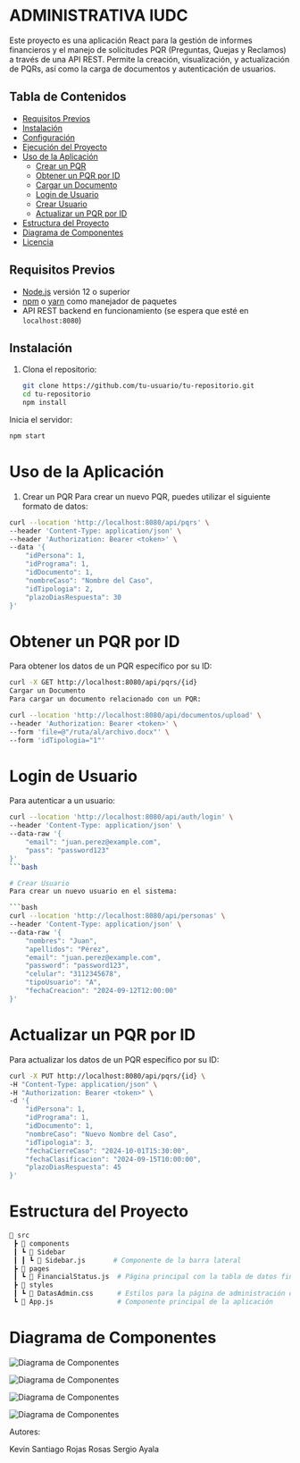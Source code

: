 # ADMINISTRATIVA IUDC

Este proyecto es una aplicación React para la gestión de informes financieros y el manejo de solicitudes PQR (Preguntas, Quejas y Reclamos) a través de una API REST. Permite la creación, visualización, y actualización de PQRs, así como la carga de documentos y autenticación de usuarios.

## Tabla de Contenidos

- [Requisitos Previos](#requisitos-previos)
- [Instalación](#instalación)
- [Configuración](#configuración)
- [Ejecución del Proyecto](#ejecución-del-proyecto)
- [Uso de la Aplicación](#uso-de-la-aplicación)
  - [Crear un PQR](#crear-un-pqr)
  - [Obtener un PQR por ID](#obtener-un-pqr-por-id)
  - [Cargar un Documento](#cargar-un-documento)
  - [Login de Usuario](#login-de-usuario)
  - [Crear Usuario](#crear-usuario)
  - [Actualizar un PQR por ID](#actualizar-un-pqr-por-id)
- [Estructura del Proyecto](#estructura-del-proyecto)
- [Diagrama de Componentes](#diagrama-de-componentes)
- [Licencia](#licencia)

## Requisitos Previos

- [Node.js](https://nodejs.org/) versión 12 o superior
- [npm](https://www.npmjs.com/) o [yarn](https://yarnpkg.com/) como manejador de paquetes
- API REST backend en funcionamiento (se espera que esté en `localhost:8080`)

## Instalación

1. Clona el repositorio:
   ```bash
   git clone https://github.com/tu-usuario/tu-repositorio.git
   cd tu-repositorio
   npm install
Inicia el servidor:
```bash
npm start
```
# Uso de la Aplicación

1. Crear un PQR
Para crear un nuevo PQR, puedes utilizar el siguiente formato de datos:

```bash
curl --location 'http://localhost:8080/api/pqrs' \
--header 'Content-Type: application/json' \
--header 'Authorization: Bearer <token>' \
--data '{
    "idPersona": 1,
    "idPrograma": 1,
    "idDocumento": 1,
    "nombreCaso": "Nombre del Caso",
    "idTipologia": 2,
    "plazoDiasRespuesta": 30
}'
```
# Obtener un PQR por ID

Para obtener los datos de un PQR específico por su ID:

```bash
curl -X GET http://localhost:8080/api/pqrs/{id}
Cargar un Documento
Para cargar un documento relacionado con un PQR:
```

```bash
curl --location 'http://localhost:8080/api/documentos/upload' \
--header 'Authorization: Bearer <token>' \
--form 'file=@"/ruta/al/archivo.docx"' \
--form 'idTipologia="1"'
```

# Login de Usuario
Para autenticar a un usuario:

```bash
curl --location 'http://localhost:8080/api/auth/login' \
--header 'Content-Type: application/json' \
--data-raw '{
    "email": "juan.perez@example.com",
    "pass": "password123"
}'
```bash

# Crear Usuario
Para crear un nuevo usuario en el sistema:

```bash
curl --location 'http://localhost:8080/api/personas' \
--header 'Content-Type: application/json' \
--data-raw '{
    "nombres": "Juan",
    "apellidos": "Pérez",
    "email": "juan.perez@example.com",
    "password": "password123",
    "celular": "3112345678",
    "tipoUsuario": "A",
    "fechaCreacion": "2024-09-12T12:00:00"
}'
```

# Actualizar un PQR por ID
Para actualizar los datos de un PQR específico por su ID:

```bash
curl -X PUT http://localhost:8080/api/pqrs/{id} \
-H "Content-Type: application/json" \
-H "Authorization: Bearer <token>" \
-d '{
    "idPersona": 1,
    "idPrograma": 1,
    "idDocumento": 1,
    "nombreCaso": "Nuevo Nombre del Caso",
    "idTipologia": 3,
    "fechaCierreCaso": "2024-10-01T15:30:00",
    "fechaClasificacion": "2024-09-15T10:00:00",
    "plazoDiasRespuesta": 45
}'
```
# Estructura del Proyecto
```bash
📂 src
 ┣ 📂 components
 ┃ ┗ 📂 Sidebar
 ┃ ┃ ┗ 📜 Sidebar.js       # Componente de la barra lateral
 ┣ 📂 pages
 ┃ ┗ 📜 FinancialStatus.js  # Página principal con la tabla de datos financieros y PQRs
 ┣ 📂 styles
 ┃ ┗ 📜 DatasAdmin.css      # Estilos para la página de administración de datos
 ┗ 📜 App.js                # Componente principal de la aplicación
```
# Diagrama de Componentes

![Diagrama de Componentes](Images/Casos_Uso.png)

![Diagrama de Componentes](Images/Diagrama_Clases_Login.png)


![Diagrama de Componentes](Images/Diagrama_Componentes.png)



![Diagrama de Componentes](Images/Diagrama_Secuencia_Test.png)



Autores:

Kevin Santiago Rojas Rosas
Sergio Ayala



